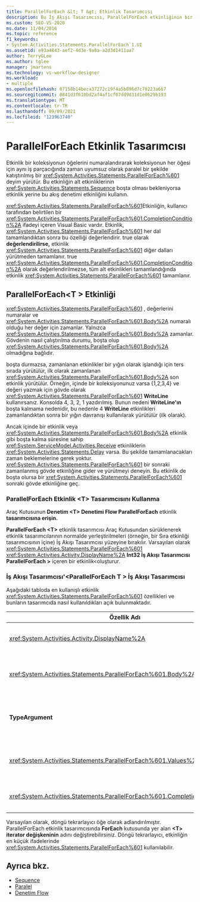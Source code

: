 ```yaml
---
title: ParallelForEach &lt; T &gt; Etkinlik Tasarımcısı
description: Bu İş Akışı Tasarımcısı, ParallelForEach etkinliğinin bir koleksiyonun öğelerini nasıl numaralara ekli olduğunu ve koleksiyonun her bir öğesi için paralel bir deyim <T> yürütmeyi öğrenin.
ms.custom: SEO-VS-2020
ms.date: 11/04/2016
ms.topic: reference
f1_keywords:
- System.Activities.Statements.ParallelForEach`1.UI
ms.assetid: e93a4843-aef2-4d3e-9a0a-a2d3d1411aa7
author: TerryGLee
ms.author: tglee
manager: jmartens
ms.technology: vs-workflow-designer
ms.workload:
- multiple
ms.openlocfilehash: 07158b14beca37272c19f4a5b896d7c70223a667
ms.sourcegitcommit: 0841d3f610bd2af4af1cf07dd9d31d1e0629b193
ms.translationtype: MT
ms.contentlocale: tr-TR
ms.lasthandoff: 09/09/2021
ms.locfileid: "123963740"
---
```

# <a name="parallelforeach-activity-designer"></a>ParallelForEach Etkinlik Tasarımcısı

Etkinlik bir koleksiyonun öğelerini numaralandırarak koleksiyonun her öğesi için aynı iş parçacığında zaman uyumsuz olarak paralel bir şekilde katıştırılmış bir <xref:System.Activities.Statements.ParallelForEach%601> deyim yürütür. Bu etkinliğin alt etkinliklerinin <xref:System.Activities.Statements.Sequence> boşta olması bekleniyorsa etkinlik yerine bu akış denetimi etkinliğini kullanın.

<xref:System.Activities.Statements.ParallelForEach%601>Etkinliğin, kullanıcı tarafından belirtilen bir <xref:System.Activities.Statements.ParallelForEach%601.CompletionCondition%2A> ifadeyi içeren Visual Basic vardır. Etkinlik, <xref:System.Activities.Statements.ParallelForEach%601> her dal tamamlandıktan sonra bu özelliği değerlendirir. true olarak **değerlendirilirse,** etkinlik <xref:System.Activities.Statements.ParallelForEach%601> diğer dalları yürütmeden tamamlanır. true <xref:System.Activities.Statements.ParallelForEach%601.CompletionCondition%2A> olarak değerlendirilmezse, tüm alt etkinlikleri tamamlandığında etkinlik  <xref:System.Activities.Statements.ParallelForEach%601> tamamlanır.

## <a name="the-parallelforeacht-activity"></a>ParallelForEach<T \> Etkinliği

<xref:System.Activities.Statements.ParallelForEach%601> , değerlerini numaralar ve <xref:System.Activities.Statements.ParallelForEach%601.Body%2A> numaralı olduğu her değer için zamanlar. Yalnızca <xref:System.Activities.Statements.ParallelForEach%601.Body%2A> zamanlar. Gövdenin nasıl çalıştırılma durumu, boşta olup <xref:System.Activities.Statements.ParallelForEach%601.Body%2A> olmadığına bağlıdır.

boşta durmazsa, zamanlanan etkinlikler bir yığın olarak işlandığı için ters sırada yürütülür, ilk olarak zamanlanan <xref:System.Activities.Statements.ParallelForEach%601.Body%2A> son etkinlik yürütülür. Örneğin, içinde bir koleksiyonunuz varsa {1,2,3,4} ve değeri yazmak için gövde olarak <xref:System.Activities.Statements.ParallelForEach%601> **WriteLine** kullanırsanız. Konsolda 4, 3, 2, 1 yazdırılmış. Bunun nedeni **WriteLine'ın** boşta kalmama nedenidir, bu nedenle 4 **WriteLine** etkinlikleri zamanlandıktan sonra bir yığın davranışı kullanılarak yürütülür (ilk olarak).

Ancak içinde bir etkinlik veya <xref:System.Activities.Statements.ParallelForEach%601.Body%2A> etkinlik gibi boşta kalma süresine sahip <xref:System.ServiceModel.Activities.Receive> etkinliklerin <xref:System.Activities.Statements.Delay> varsa. Bu şekilde tamamlanacakları zaman beklemelerine gerek yoktur. <xref:System.Activities.Statements.ParallelForEach%601> bir sonraki zamanlanmış gövde etkinliğine gider ve yürütmeyi deneyin. Bu etkinlik de boşta olursa bir <xref:System.Activities.Statements.ParallelForEach%601> sonraki gövde etkinliğine geç.

### <a name="using-the-parallelforeacht-activity-designer"></a>ParallelForEach Etkinlik \<T> Tasarımcısını Kullanma

Araç Kutusunun **Denetim \<T> Denetimi Flow ParallelForEach** etkinlik **tasarımcısına erişin.** 

**ParallelForEach \<T>** etkinlik tasarımcısı Araç Kutusundan  sürüklenerek etkinlik tasarımcılarının normalde yerleştirilmeleri (örneğin, bir Sıra etkinliği  tasarımcısının içine) İş Akışı Tasarımcısı yüzeyine bırakılır. Varsayılan olarak <xref:System.Activities.Statements.ParallelForEach%601> <xref:System.Activities.Activity.DisplayName%2A> **Int32 İş Akışı Tasarımcısı ParallelForEach \>** içeren bir etkinlik<oluşturur.

### <a name="parallelforeacht-properties-in-the-workflow-designer"></a>İş Akışı Tasarımcısı'<ParallelForEach T \> İş Akışı Tasarımcısı

Aşağıdaki tabloda en kullanışlı etkinlik <xref:System.Activities.Statements.ParallelForEach%601> özellikleri ve bunların tasarımcıda nasıl kullanıldıkları açık bulunmaktadır.

|Özellik Adı|Gerekli|Kullanım|
|-|--------------|-|
|<xref:System.Activities.Activity.DisplayName%2A>|Yanlış|Üst bilgide etkinlik tasarımcısının kolay görünen adını belirtir. Varsayılan değer **ParallelForEach'tir. \<Int32>** Değer isteğe bağlı olarak Özellikler kılavuzunda **veya** doğrudan etkinlik tasarımcısı üst bilgisinde düzenlenebilir.|
|<xref:System.Activities.Statements.ParallelForEach%601.Body%2A>|Yanlış|Koleksiyonda her öğe için yürütülecek etkinlik. Etkinliği eklemek <xref:System.Activities.Statements.ParallelForEach%601.Body%2A> için araç kutusundan **ParallelForEach \<T>** etkinlik tasarımcısında "Etkinliği Buraya Bırak" ipucu metniyle Gövde  kutusuna bir etkinlik bırakın.|
|**TypeArgument**|Doğru|T genel parametresi tarafından <xref:System.Activities.Statements.ParallelForEach%601.Values%2A> belirtilen koleksiyondaki öğelerin *türü.* **TypeArgument varsayılan olarak** **Int32 olarak ayarlanır.** **ParallelForEach \>** T etkinlik tasarımcısında T<değiştirmek için Property Grid'de **TypeArgument** birleşik giriş kutusunun değerini değiştirme.|
|<xref:System.Activities.Statements.ParallelForEach%601.Values%2A>|Doğru|Tekrar tekrar etmek için öğe koleksiyonu. ayarlamak için <xref:System.Activities.Statements.ParallelForEach%601.Values%2A> **foreach \><T**   etkinlik tasarımcısının Değerler kutusuna "VB ifadesi girin" ipucu metniyle veya Özellikler penceresindeki Değerler kutusuna  bir Visual Basic ifadesi yazın.|
|<xref:System.Activities.Statements.ParallelForEach%601.CompletionCondition%2A>||Her yineleme tamamlandıktan sonra değerlendirilir. True olarak değerlendirilirse, zamanlanmış bekleyen yinelemeler iptal edilir. Bu özellik ayarlanmazsa, tüm zamanlanmış deyimler tamamlanana kadar yürütülür.|

Varsayılan olarak, döngü tekrarlayıcı öğe olarak adlandırılmıştır. ParallelForEach etkinlik tasarımcısında **ForEach** kutusunda yer alan **\<T> iterator değişkeninin** adını değiştirebilirsiniz. Döngü tekrarlayıcı, etkinliğin en küçük ifadelerinde <xref:System.Activities.Statements.ParallelForEach%601> kullanılabilir.

## <a name="see-also"></a>Ayrıca bkz.

- [Sequence](../workflow-designer/sequence-activity-designer.md)
- [Paralel](../workflow-designer/parallel-activity-designer.md)
- [Denetim Flow](../workflow-designer/control-flow-activity-designers.md)